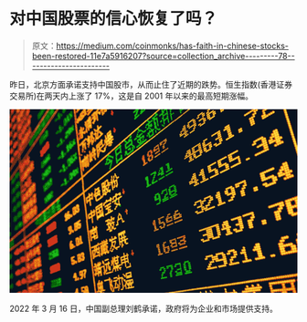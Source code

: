 # 对中国股票的信心恢复了吗？

> 原文：<https://medium.com/coinmonks/has-faith-in-chinese-stocks-been-restored-11e7a5916207?source=collection_archive---------78----------------------->

昨日，北京方面承诺支持中国股市，从而止住了近期的跌势。恒生指数(香港证券交易所)在两天内上涨了 17%，这是自 2001 年以来的最高短期涨幅。

![](img/7bbd10c2f8d0a9e333819dba10f99eae.png)

2022 年 3 月 16 日，中国副总理刘鹤承诺，政府将为企业和市场提供支持。